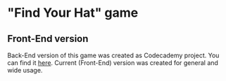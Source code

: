 # "Find Your Hat" game
## Front-End version

Back-End version of this game was created as Codecademy project. You can find it [here](https://github.com/pavel-alexeev/find-your-hat-game). Current (Front-End) version was created for general and wide usage.
